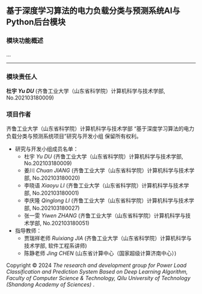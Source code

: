 ## 基于深度学习算法的电力负载分类与预测系统AI与Python后台模块

### 模块功能概述

...

-----

### 模块责任人

**杜宇 _Yu DU_** (齐鲁工业大学（山东省科学院）计算机科学与技术学部, No.202103180009)

### 项目作者

齐鲁工业大学（山东省科学院）计算机科学与技术学部 “基于深度学习算法的电力负载分类与预测系统项目”研究与开发小组 保留所有权利。

- 研究与开发小组成员名单：
  - 杜宇 _Yu DU_ (齐鲁工业大学（山东省科学院）计算机科学与技术学部, No.202103180009)
  - 姜川 _Chuan JIANG_ (齐鲁工业大学（山东省科学院）计算机科学与技术学部, No.202103180020)
  - 李晓语 _Xiaoyu LI_ (齐鲁工业大学（山东省科学院）计算机科学与技术学部, No.202103180001)
  - 李庆隆 _Qinglong LI_ (齐鲁工业大学（山东省科学院）计算机科学与技术学部, No.202103180027)
  - 张一雯 _Yiwen ZHANG_ (齐鲁工业大学（山东省科学院）计算机科学与技术学部, No.202103180051)
- 指导教师：
  - 贾瑞祥老师 _Ruixiang JIA_ (齐鲁工业大学（山东省科学院）计算机科学与技术学部, 软件工程系讲师)
  - 陈静老师 _Jing CHEN_ (山东省计算中心（国家超级计算济南中心）)

Copyright © 2024 _The research and development group for Power Load Classification and Prediction System Based on Deep Learning Algorithm, Faculty of Computer Science & Technology, Qilu University of Technology (Shandong Academy of Sciences)_ .